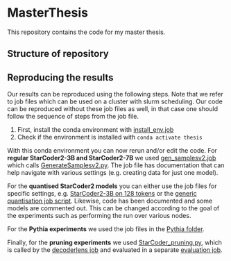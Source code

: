 # MasterThesis
This repository contains the code for my master thesis. 

##  Structure of repository

## Reproducing the results
Our results can be reproduced using the following steps. Note that we refer to job files which can be used on a cluster with slurm scheduling. Our code can be reproduced without these job files as well, in that case one should follow the sequence of steps from the job file.
1. First, install the conda environment with [install_env.job](https://github.com/PepijndeReus/MasterThesis/blob/main/job_files/install_env.job)
2. Check if the environment is installed with `conda activate thesis`

With this conda environment you can now rerun and/or edit the code.
For **regular StarCoder2-3B and StarCoder2-7B** we used [gen_samplesv2.job](https://github.com/PepijndeReus/MasterThesis/blob/main/EvalPlus/gen_samplesv2.job) which calls [GenerateSamplesv2.py](https://github.com/PepijndeReus/MasterThesis/blob/main/EvalPlus/GenerateSamplesv2.py). The job file has documentation that can help navigate with various settings (e.g. creating data for just one model).

For the **quantised StarCoder2 models** you can either use the job files for specific settings, e.g. [StarCoder2-3B on 128 tokens](https://github.com/PepijndeReus/MasterThesis/blob/main/EvalPlus/gen_samples_quantised_3b_128.job) or the [generic quantisation job script](https://github.com/PepijndeReus/MasterThesis/blob/main/EvalPlus/gen_samples_quantised.job). Likewise, code has been documented and some models are commented out. This can be changed according to the goal of the experiments such as performing the run over various nodes.

For the **Pythia experiments** we used the job files in the [Pythia folder](https://github.com/PepijndeReus/MasterThesis/tree/main/Pythia). 

Finally, for the **pruning experiments** we used [StarCoder_pruning.py](https://github.com/PepijndeReus/MasterThesis/blob/main/EvalPlus/StarCoder_pruning.py), which is called by the [decoderlens job](https://github.com/PepijndeReus/MasterThesis/blob/main/EvalPlus/decoderlens.job) and evaluated in a separate [evaluation job](https://github.com/PepijndeReus/MasterThesis/blob/main/EvalPlus/evaluate_pruning.job).